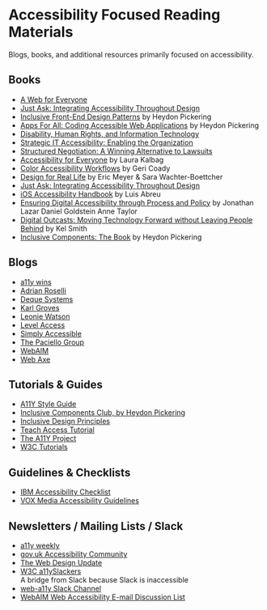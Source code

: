# Accessibility Focused Reading Materials
Blogs, books, and additional resources primarily focused on accessibility.


## Books
- [A Web for Everyone](http://rosenfeldmedia.com/books/a-web-for-everyone/)
- [Just Ask: Integrating Accessibility Throughout Design](http://uiaccess.com/accessucd/)  
- [Inclusive Front-End Design Patterns](https://www.smashingmagazine.com/inclusive-design-patterns/) by Heydon Pickering
- [Apps For All: Coding Accessible Web Applications](https://shop.smashingmagazine.com/products/apps-for-all) by Heydon Pickering
- [Disability, Human Rights, and Information Technology](http://www.upenn.edu/pennpress/book/15640.html) 
- [Strategic IT Accessibility: Enabling the Organization](http://www.strategicaccessibility.com/)
- [Structured Negotiation: A Winning Alternative to Lawsuits](https://shop.americanbar.org/eBus/Store/ProductDetails.aspx?productId=254116970&term=lainey%20feingold)
- [Accessibility for Everyone](https://abookapart.com/products/accessibility-for-everyone) by Laura Kalbag
- [Color Accessibility Workflows](https://abookapart.com/products/color-accessibility-workflows) by Geri Coady
- [Design for Real Life](https://abookapart.com/products/design-for-real-life) by Eric Meyer & Sara Wachter-Boettcher 
- [Just Ask: Integrating Accessibility Throughout Design](http://www.uiaccess.com/accessucd/) 
- [iOS Accessibility Handbook](https://leanpub.com/iosaccessibility) by Luis Abreu
- [Ensuring Digital Accessibility through Process and Policy](https://www.elsevier.com/books/ensuring-digital-accessibility-through-process-and-policy/lazar/978-0-12-800646-7) by Jonathan Lazar Daniel Goldstein Anne Taylor
- [Digital Outcasts: Moving Technology Forward without Leaving People Behind](http://digital-outcasts.com/) by Kel Smith 
- [Inclusive Components: The Book](http://book.inclusive-components.design/) by Heydon Pickering

## Blogs
- [a11y wins](https://a11ywins.tumblr.com/)  
- [Adrian Roselli](http://adrianroselli.com/tag/accessibility)
- [Deque Systems](https://www.deque.com/blog)
- [Karl Groves](http://www.karlgroves.com/blog/)  
- [Leonie Watson](https://tink.uk/)
- [Level Access](https://www.levelaccess.com/blog/)
- [Simply Accessible](http://simplyaccessible.com/articles/)
- [The Paciello Group](https://www.paciellogroup.com/blog/)  
- [WebAIM](http://webaim.org/blog/)
- [Web Axe](http://webaxe.org/)  


## Tutorials & Guides
- [A11Y Style Guide](https://github.com/cehfisher/a11y-style-guide)  
- [Inclusive Components Club, by Heydon Pickering](http://inclusive-components.club/)  
- [Inclusive Design Principles](http://inclusivedesignprinciples.org/)  
- [Teach Access Tutorial](https://teachaccess.github.io/tutorial/)  
- [The A11Y Project](http://a11yproject.com/)  
- [W3C Tutorials](http://www.w3.org/WAI/tutorials/)  


## Guidelines & Checklists  
- [IBM Accessibility Checklist](https://www-03.ibm.com/able/guidelines/ci162/accessibility_checklist.html)  
- [VOX Media Accessibility Guidelines](http://accessibility.voxmedia.com/)  


## Newsletters / Mailing Lists / Slack
- [a11y weekly](http://a11yweekly.com/)  
- [gov.uk Accessibility Community](https://www.gov.uk/service-manual/communities/accessibility-community)  
- [The Web Design Update](https://groups.google.com/a/d.umn.edu/forum/?hl=en#!forum/webdev)  
- [W3C a11ySlackers](https://gitter.im/w3c/a11ySlackers)  
  A bridge from Slack because Slack is inaccessible
- [web-a11y Slack Channel](https://web-a11y.slack.com/messages/C042TSFGN/)  
- [WebAIM Web Accessibility E-mail Discussion List](http://webaim.org/discussion/)
